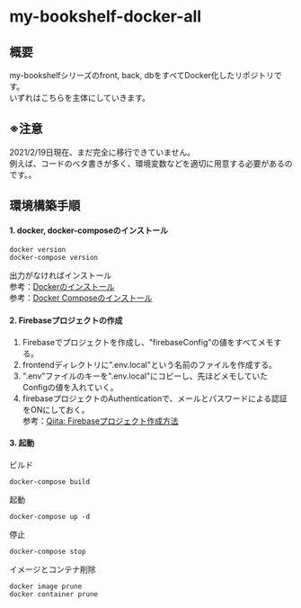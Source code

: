 # my-bookshelf-docker-all

## 概要
my-bookshelfシリーズのfront, back, dbをすべてDocker化したリポジトリです。  
いずれはこちらを主体にしていきます。

## ※注意
2021/2/19日現在、まだ完全に移行できていません。  
例えば、コードのベタ書きが多く、環境変数などを適切に用意する必要があるのです。。

## 環境構築手順
#### 1. docker, docker-composeのインストール
```
docker version 
docker-compose version
```
出力がなければインストール  
参考：[Dockerのインストール](https://docs.docker.com/get-docker/)  
参考：[Docker Composeのインストール](https://matsuand.github.io/docs.docker.jp.onthefly/compose/install/)

#### 2. Firebaseプロジェクトの作成
1. Firebaseでプロジェクトを作成し、"firebaseConfig"の値をすべてメモする。  
1. frontendディレクトリに".env.local"という名前のファイルを作成する。  
1. ".env"ファイルのキーを".env.local"にコピーし、先ほどメモしていたConfigの値を入れていく。  
1. firebaseプロジェクトのAuthenticationで、メールとパスワードによる認証をONにしておく。  
参考：[Qiita: Firebaseプロジェクト作成方法](https://qiita.com/yoshi0518/items/25af102845ba05545f98)

#### 3. 起動
ビルド
```
docker-compose build
```

起動
```
docker-compose up -d
```
停止
```
docker-compose stop
```
イメージとコンテナ削除
```
docker image prune
docker container prune
```
